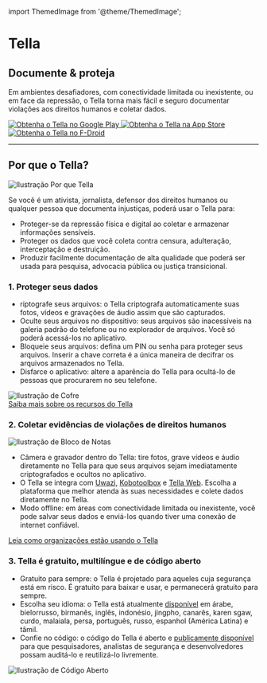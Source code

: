import ThemedImage from '@theme/ThemedImage';

<div id="intro">
    <div className="intro-column" id="intro-column1">
        <h1>Tella</h1>
        <h2>Documente &amp; proteja</h2>
        <p>Em ambientes desafiadores, com conectividade limitada ou inexistente, ou em face da repressão, o Tella torna mais fácil e seguro documentar violações aos direitos humanos e coletar dados.</p>
        <div className="download">
            <a href="https://play.google.com/store/apps/details?id=org.hzontal.tella" target="_blank">
                <img className="badge" src="img/google-play-badge.png" alt="Obtenha o Tella no Google Play"/>
            </a>
            <a href="https://apps.apple.com/us/app/tella-document-protect/id1598152580" target="_blank">
                <img className="badge" src="img/app-store-badge.svg" id="apple-store-badge" alt="Obtenha o Tella na App Store"/>
            </a>
            <a href="https://f-droid.org/packages/org.hzontal.tellaFOSS">
                <img className="badge" src="https://fdroid.gitlab.io/artwork/badge/get-it-on.png" alt="Obtenha o Tella no F-Droid" />
            </a>
        </div>
    </div>
    <div className="intro-column" id="intro-column2">
        <ThemedImage
            alt="Captura de tela do aplicativo Tella no Android. Mostra as conexões com o Tella Web Uwazi e a estrutura de pastas que mostra que, dentro do Tella, os usuários podem gravar e salvar imagens, vídeos e áudios de forma segura e criptografada."
            className="screen"
            sources={{
                light: 'img/home-black.svg',
                dark: 'img/home-white.svg',
              }}/>
    </div>
</div>

<hr></hr>

<div className="section">
    <h2>Por que o Tella?</h2>
    <div className="columns">
        <div className="column" id="section-column1">
            <img className="home-illustrations" src="img/why-tella.png" alt="Ilustração Por que Tella" />
        </div>
        <div className="column" id="section-column2">
            <p>Se você é um ativista, jornalista, defensor dos direitos humanos ou qualquer pessoa que documenta injustiças, poderá usar o Tella para:</p>
            <ul>
                <li><span className="emphasis">Proteger-se</span> da repressão física e digital ao coletar e armazenar informações sensíveis.</li>
                <li><span className="emphasis">Proteger os dados que você coleta</span> contra censura, adulteração, interceptação e destruição.</li>
                <li><span className="emphasis">Produzir facilmente documentação de alta qualidade</span> que poderá ser usada para pesquisa, advocacia pública ou justiça transicional.</li>
            </ul>
        </div>
    </div>
</div>

<div className="section">
    <h3>1. Proteger seus dados</h3>
    <div className="columns">
        <div className="column" id="section-column1">
            <ul>
                <li><span className="emphasis">riptografe seus arquivos:</span> o Tella criptografa automaticamente suas fotos, vídeos e gravações de áudio assim que são capturados.</li>
                <li><span className="emphasis">Oculte seus arquivos no dispositivo:</span> seus arquivos são inacessíveis na galeria padrão do telefone ou no explorador de arquivos. Você só poderá acessá-los no aplicativo.</li>
                <li><span className="emphasis">Bloqueie seus arquivos:</span> defina um PIN ou senha para proteger seus arquivos. Inserir a chave correta é a única maneira de decifrar os arquivos armazenados no Tella.</li>
                <li><span className="emphasis">Disfarce o aplicativo:</span> altere a aparência do Tella para ocultá-lo de pessoas que procurarem no seu telefone.</li>
            </ul>
        </div>
        <div className="column" id="section-column2">
            <img className="home-illustrations" src="img/vault.png" alt="Ilustração de Cofre" />
        </div>
    </div>
    <a type="button" href="features" className="clean-btn center button button--primary"> Saiba mais sobre os recursos do Tella </a>  
</div>

<div className="section">
    <h3>2. Coletar evidências de violações de direitos humanos</h3>
    <div className="columns">
        <div className="column" id="section-column1">
            <img className="home-illustrations" src="img/data.png" alt="Ilustração de Bloco de Notas"/>
        </div>
        <div className="column" id="section-column2">
            <ul>
                <li><span className="emphasis">Câmera e gravador dentro do Tella:</span> tire fotos, grave vídeos e áudio diretamente no Tella para que seus arquivos sejam imediatamente criptografados e ocultos no aplicativo.</li>
                <li><span className="emphasis">O Tella se integra</span> com <a href="for-organizations#uwazi">Uwazi</a>, <a href="for-organizations#open-data-kit-odk">Kobotoolbox</a> e <a href="for-organizations#tella-web">Tella Web</a>. Escolha a plataforma que melhor atenda às suas necessidades e colete dados diretamente no Tella.</li>
                <li><span className="emphasis">Modo offline:</span> em áreas com conectividade limitada ou inexistente, você pode salvar seus dados e enviá-los quando tiver uma conexão de internet confiável.</li>
            </ul>
        </div>
    </div> 
    <a type="button" href="user-stories" className="clean-btn center button button--primary"> Leia como organizações estão usando o Tella </a>    
</div>

<div className="section">
    <h3>3. Tella é gratuito, multilíngue e de código aberto</h3>
    <div className="columns">
        <div className="column" id="section-column1">
            <ul>
                <li><span className="emphasis">Gratuito para sempre:</span> o Tella é projetado para aqueles cuja segurança está em risco. É gratuito para baixar e usar, e permanecerá gratuito para sempre.</li>
                <li><span classname="emphasis">Escolha seu idioma:</span> o Tella está atualmente <a href="faq#what-languages-is-tella-available-in">disponível</a> em árabe, bielorrusso, birmanês, inglês, indonésio, jingpho, canarês, karen sgaw, curdo, malaiala, persa, português, russo, espanhol (América Latina) e tâmil.</li>
                <li><span classname="emphasis">Confie no código:</span> o código do Tella é aberto e <a href="open-source">publicamente disponível</a> para que pesquisadores, analistas de segurança e desenvolvedores possam auditá-lo e reutilizá-lo livremente.</li>
            </ul>
        </div>
        <div className="column" id="section-column2">
            <img className="home-illustrations" src="img/open-source.png" alt="Ilustração de Código Aberto" />
        </div>
    </div>
</div>
